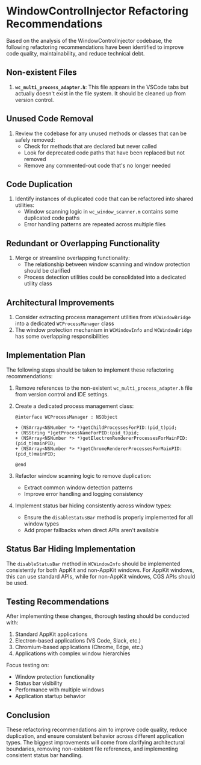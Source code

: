 # WindowControlInjector Refactoring Recommendations

Based on the analysis of the WindowControlInjector codebase, the following refactoring recommendations have been identified to improve code quality, maintainability, and reduce technical debt.

## Non-existent Files

1. **`wc_multi_process_adapter.h`**: This file appears in the VSCode tabs but actually doesn't exist in the file system. It should be cleaned up from version control.

## Unused Code Removal

1. Review the codebase for any unused methods or classes that can be safely removed:
   - Check for methods that are declared but never called
   - Look for deprecated code paths that have been replaced but not removed
   - Remove any commented-out code that's no longer needed

## Code Duplication

1. Identify instances of duplicated code that can be refactored into shared utilities:
   - Window scanning logic in `wc_window_scanner.m` contains some duplicated code paths
   - Error handling patterns are repeated across multiple files

## Redundant or Overlapping Functionality

1. Merge or streamline overlapping functionality:
   - The relationship between window scanning and window protection should be clarified
   - Process detection utilities could be consolidated into a dedicated utility class

## Architectural Improvements

1. Consider extracting process management utilities from `WCWindowBridge` into a dedicated `WCProcessManager` class
2. The window protection mechanism in `WCWindowInfo` and `WCWindowBridge` has some overlapping responsibilities

## Implementation Plan

The following steps should be taken to implement these refactoring recommendations:

1. Remove references to the non-existent `wc_multi_process_adapter.h` file from version control and IDE settings.

2. Create a dedicated process management class:
   ```objc
   @interface WCProcessManager : NSObject

   + (NSArray<NSNumber *> *)getChildProcessesForPID:(pid_t)pid;
   + (NSString *)getProcessNameForPID:(pid_t)pid;
   + (NSArray<NSNumber *> *)getElectronRendererProcessesForMainPID:(pid_t)mainPID;
   + (NSArray<NSNumber *> *)getChromeRendererProcessesForMainPID:(pid_t)mainPID;

   @end
   ```

3. Refactor window scanning logic to remove duplication:
   - Extract common window detection patterns
   - Improve error handling and logging consistency

4. Implement status bar hiding consistently across window types:
   - Ensure the `disableStatusBar` method is properly implemented for all window types
   - Add proper fallbacks when direct APIs aren't available

## Status Bar Hiding Implementation

The `disableStatusBar` method in `WCWindowInfo` should be implemented consistently for both AppKit and non-AppKit windows. For AppKit windows, this can use standard APIs, while for non-AppKit windows, CGS APIs should be used.

## Testing Recommendations

After implementing these changes, thorough testing should be conducted with:

1. Standard AppKit applications
2. Electron-based applications (VS Code, Slack, etc.)
3. Chromium-based applications (Chrome, Edge, etc.)
4. Applications with complex window hierarchies

Focus testing on:
- Window protection functionality
- Status bar visibility
- Performance with multiple windows
- Application startup behavior

## Conclusion

These refactoring recommendations aim to improve code quality, reduce duplication, and ensure consistent behavior across different application types. The biggest improvements will come from clarifying architectural boundaries, removing non-existent file references, and implementing consistent status bar handling.
